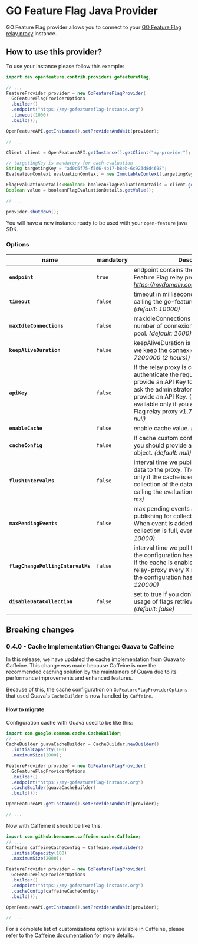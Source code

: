 # GO Feature Flag Java Provider

GO Feature Flag provider allows you to connect to your [GO Feature Flag relay proxy](https://gofeatureflag.org) instance.

## How to use this provider?

To use your instance please follow this example:

```java
import dev.openfeature.contrib.providers.gofeatureflag;

// ...
FeatureProvider provider = new GoFeatureFlagProvider(
  GoFeatureFlagProviderOptions
  .builder()
  .endpoint("https://my-gofeatureflag-instance.org")
  .timeout(1000)
  .build());

OpenFeatureAPI.getInstance().setProviderAndWait(provider);

// ...

Client client = OpenFeatureAPI.getInstance().getClient("my-provider");

// targetingKey is mandatory for each evaluation
String targetingKey = "ad0c6f75-f5d6-4b17-b8eb-6c923d8d4698";
EvaluationContext evaluationContext = new ImmutableContext(targetingKey);

FlagEvaluationDetails<Boolean> booleanFlagEvaluationDetails = client.getBooleanDetails("feature_flag1", false, evaluationContext);
Boolean value = booleanFlagEvaluationDetails.getValue();

// ...
        
provider.shutdown();
```

You will have a new instance ready to be used with your `open-feature` java SDK.

### Options

| name                              | mandatory | Description                                                                                                                                                                                                                                                                                           |
|-----------------------------------|-----------|-------------------------------------------------------------------------------------------------------------------------------------------------------------------------------------------------------------------------------------------------------------------------------------------------------|
| **`endpoint`**                    | `true`    | endpoint contains the DNS of your GO Feature Flag relay proxy _(ex: https://mydomain.com/gofeatureflagproxy/)_                                                                                                                                                                                        |
| **`timeout`**                     | `false`   | timeout in millisecond we are waiting when calling the go-feature-flag relay proxy API. _(default: 10000)_                                                                                                                                                                                            |
| **`maxIdleConnections`**          | `false`   | maxIdleConnections is the maximum number of connexions in the connexion pool. _(default: 1000)_                                                                                                                                                                                                       |
| **`keepAliveDuration`**           | `false`   | keepAliveDuration is the time in millisecond we keep the connexion open. _(default: 7200000 (2 hours))_                                                                                                                                                                                               |
| **`apiKey`**                      | `false`   | If the relay proxy is configured to authenticate the requests, you should provide an API Key to the provider. Please ask the administrator of the relay proxy to provide an API Key. (This feature is available only if you are using GO Feature Flag relay proxy v1.7.0 or above). _(default: null)_ |
| **`enableCache`**                 | `false`   | enable cache value. _(default: true)_                                                                                                                                                                                                                                                                 |
| **`cacheConfig`**                 | `false`   | If cache custom configuration is wanted, you should provide a [Caffeine](https://github.com/ben-manes/caffeine) configuration object. _(default: null)_                                                                                                                                                                                                        |
| **`flushIntervalMs`**             | `false`   | interval time we publish statistics collection data to the proxy. The parameter is used only if the cache is enabled, otherwise the collection of the data is done directly when calling the evaluation API. _(default: 1000 ms)_                                                                     |
| **`maxPendingEvents`**            | `false`   | max pending events aggregated before publishing for collection data to the proxy. When event is added while events collection is full, event is omitted. _(default: 10000)_                                                                                                                           |
| **`flagChangePollingIntervalMs`** | `false`   | interval time we poll the proxy to check if the configuration has changed.<br/>If the cache is enabled, we will poll the relay-proxy every X milliseconds to check if the configuration has changed. _(default: 120000)_                                                                              |
| **`disableDataCollection`**       | `false`   | set to true if you don't want to collect the usage of flags retrieved in the cache. _(default: false)_                                                                                                                                                                                                |

## Breaking changes

### 0.4.0 - Cache Implementation Change: Guava to Caffeine

In this release, we have updated the cache implementation from Guava to Caffeine. This change was made because Caffeine is now the recommended caching solution by the maintainers of Guava due to its performance improvements and enhanced features.

Because of this, the cache configuration on `GoFeatureFlagProviderOptions` that used Guava's `CacheBuilder` is now handled by `Caffeine`.

#### How to migrate

Configuration cache with Guava used to be like this:

```java
import com.google.common.cache.CacheBuilder;
// ...
CacheBuilder guavaCacheBuilder = CacheBuilder.newBuilder()
  .initialCapacity(100)
  .maximumSize(2000);

FeatureProvider provider = new GoFeatureFlagProvider(
  GoFeatureFlagProviderOptions
  .builder()
  .endpoint("https://my-gofeatureflag-instance.org")
  .cacheBuilder(guavaCacheBuilder)
  .build());

OpenFeatureAPI.getInstance().setProviderAndWait(provider);

// ...
```

Now with Caffeine it should be like this:

```java
import com.github.benmanes.caffeine.cache.Caffeine;
// ...
Caffeine caffeineCacheConfig = Caffeine.newBuilder()
  .initialCapacity(100)
  .maximumSize(2000);

FeatureProvider provider = new GoFeatureFlagProvider(
  GoFeatureFlagProviderOptions
  .builder()
  .endpoint("https://my-gofeatureflag-instance.org")
  .cacheConfig(caffeineCacheConfig)
  .build());

OpenFeatureAPI.getInstance().setProviderAndWait(provider);

// ...
```

For a complete list of customizations  options available in Caffeine, please refer to the [Caffeine documentation](https://github.com/ben-manes/caffeine/wiki) for more details.